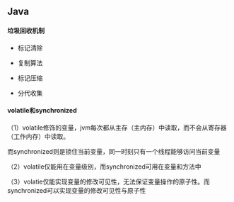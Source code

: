 ## Java

#### 垃圾回收机制

- 标记清除
- 复制算法

- 标记压缩
- 分代收集



#### volatile和synchronized

（1）volatile修饰的变量，jvm每次都从主存（主内存）中读取，而不会从寄存器（工作内存）中读取。

而synchronized则是锁住当前变量，同一时刻只有一个线程能够访问当前变量

（2）volatile仅能用在变量级别，而synchronized可用在变量和方法中

（3）volatie仅能实现变量的修改可见性，无法保证变量操作的原子性。而synchronized可以实现变量的修改可见性与原子性